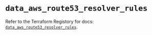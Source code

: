 # `data_aws_route53_resolver_rules`

Refer to the Terraform Registory for docs: [`data_aws_route53_resolver_rules`](https://registry.terraform.io/providers/hashicorp/aws/5.7.0/docs/data-sources/route53_resolver_rules).

